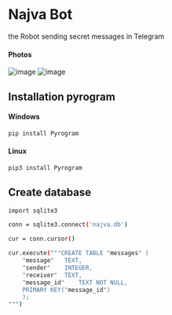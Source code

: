 # Najva Bot
the Robot sending secret messages in Telegram

#### Photos
![image](https://user-images.githubusercontent.com/62441713/120935612-e4668a80-c718-11eb-82da-752e2143f0cd.png)
![image](https://user-images.githubusercontent.com/62441713/120935630-fa744b00-c718-11eb-8e9d-663e34e04918.png)

## Installation pyrogram
#### Windows
```bash
pip install Pyrogram
```
#### Linux
```bash
pip3 install Pyrogram
```
## Create database
```bash
import sqlite3

conn = sqlite3.connect('najva.db')

cur = conn.cursor()

cur.execute("""CREATE TABLE "messages" (
	"message"	TEXT,
	"sender"	INTEGER,
	"receiver"	TEXT,
	"message_id"	TEXT NOT NULL,
	PRIMARY KEY("message_id")
    );
""")
```
